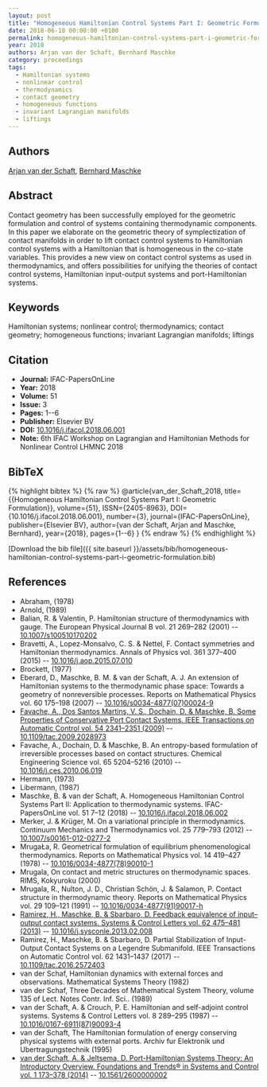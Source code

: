 ```yaml
---
layout: post
title: "Homogeneous Hamiltonian Control Systems Part I: Geometric Formulation"
date: 2018-06-18 00:00:00 +0100
permalink: homogeneous-hamiltonian-control-systems-part-i-geometric-formulation
year: 2018
authors: Arjan van der Schaft, Bernhard Maschke
category: proceedings
tags:
  - Hamiltonian systems
  - nonlinear control
  - thermodynamics
  - contact geometry
  - homogeneous functions
  - invariant Lagrangian manifolds
  - liftings
---
```

 
## Authors
[Arjan van der Schaft](authors/arjan-van-der-schaft), [Bernhard Maschke](authors/bernhard-maschke)
 
## Abstract
Contact geometry has been successfully employed for the geometric formulation and control of systems containing thermodynamic components. In this paper we elaborate on the geometric theory of symplectization of contact manifolds in order to lift contact control systems to Hamiltonian control systems with a Hamiltonian that is homogeneous in the co-state variables. This provides a new view on contact control systems as used in thermodynamics, and offers possibilities for unifying the theories of contact control systems, Hamiltonian input-output systems and port-Hamiltonian systems.
 
## Keywords
Hamiltonian systems; nonlinear control; thermodynamics; contact geometry; homogeneous functions; invariant Lagrangian manifolds; liftings
 
## Citation
- **Journal:** IFAC-PapersOnLine
- **Year:** 2018
- **Volume:** 51
- **Issue:** 3
- **Pages:** 1--6
- **Publisher:** Elsevier BV
- **DOI:** [10.1016/j.ifacol.2018.06.001](https://doi.org/10.1016/j.ifacol.2018.06.001)
- **Note:** 6th IFAC Workshop on Lagrangian and Hamiltonian Methods for Nonlinear Control LHMNC 2018
 
## BibTeX
{% highlight bibtex %}
{% raw %}
@article{van_der_Schaft_2018,
  title={{Homogeneous Hamiltonian Control Systems Part I: Geometric Formulation}},
  volume={51},
  ISSN={2405-8963},
  DOI={10.1016/j.ifacol.2018.06.001},
  number={3},
  journal={IFAC-PapersOnLine},
  publisher={Elsevier BV},
  author={van der Schaft, Arjan and Maschke, Bernhard},
  year={2018},
  pages={1--6}
}
{% endraw %}
{% endhighlight %}
 
[Download the bib file]({{ site.baseurl }}/assets/bib/homogeneous-hamiltonian-control-systems-part-i-geometric-formulation.bib)
 
## References
- Abraham, (1978)
- Arnold, (1989)
- Balian, R. & Valentin, P. Hamiltonian structure of thermodynamics with gauge. The European Physical Journal B vol. 21 269–282 (2001) -- [10.1007/s100510170202](https://doi.org/10.1007/s100510170202)
- Bravetti, A., Lopez-Monsalvo, C. S. & Nettel, F. Contact symmetries and Hamiltonian thermodynamics. Annals of Physics vol. 361 377–400 (2015) -- [10.1016/j.aop.2015.07.010](https://doi.org/10.1016/j.aop.2015.07.010)
- Brockett, (1977)
- Eberard, D., Maschke, B. M. & van der Schaft, A. J. An extension of Hamiltonian systems to the thermodynamic phase space: Towards a geometry of nonreversible processes. Reports on Mathematical Physics vol. 60 175–198 (2007) -- [10.1016/s0034-4877(07)00024-9](https://doi.org/10.1016/s0034-4877(07)00024-9)
- [Favache, A., Dos Santos Martins, V. S., Dochain, D. & Maschke, B. Some Properties of Conservative Port Contact Systems. IEEE Transactions on Automatic Control vol. 54 2341–2351 (2009)](some-properties-of-conservative-port-contact-systems) -- [10.1109/tac.2009.2028973](https://doi.org/10.1109/tac.2009.2028973)
- Favache, A., Dochain, D. & Maschke, B. An entropy-based formulation of irreversible processes based on contact structures. Chemical Engineering Science vol. 65 5204–5216 (2010) -- [10.1016/j.ces.2010.06.019](https://doi.org/10.1016/j.ces.2010.06.019)
- Hermann, (1973)
- Libermann, (1987)
- Maschke, B. & van der Schaft, A. Homogeneous Hamiltonian Control Systems Part II: Application to thermodynamic systems. IFAC-PapersOnLine vol. 51 7–12 (2018) -- [10.1016/j.ifacol.2018.06.002](https://doi.org/10.1016/j.ifacol.2018.06.002)
- Merker, J. & Krüger, M. On a variational principle in thermodynamics. Continuum Mechanics and Thermodynamics vol. 25 779–793 (2012) -- [10.1007/s00161-012-0277-2](https://doi.org/10.1007/s00161-012-0277-2)
- MrugaŁa, R. Geometrical formulation of equilibrium phenomenological thermodynamics. Reports on Mathematical Physics vol. 14 419–427 (1978) -- [10.1016/0034-4877(78)90010-1](https://doi.org/10.1016/0034-4877(78)90010-1)
- Mrugala, On contact and metric structures on thermodynamic spaces. RIMS, Kokyuroku (2000)
- Mrugala, R., Nulton, J. D., Christian Schön, J. & Salamon, P. Contact structure in thermodynamic theory. Reports on Mathematical Physics vol. 29 109–121 (1991) -- [10.1016/0034-4877(91)90017-h](https://doi.org/10.1016/0034-4877(91)90017-h)
- [Ramirez, H., Maschke, B. & Sbarbaro, D. Feedback equivalence of input–output contact systems. Systems &amp; Control Letters vol. 62 475–481 (2013)](feedback-equivalence-of-input-output-contact-systems) -- [10.1016/j.sysconle.2013.02.008](https://doi.org/10.1016/j.sysconle.2013.02.008)
- Ramirez, H., Maschke, B. & Sbarbaro, D. Partial Stabilization of Input-Output Contact Systems on a Legendre Submanifold. IEEE Transactions on Automatic Control vol. 62 1431–1437 (2017) -- [10.1109/tac.2016.2572403](https://doi.org/10.1109/tac.2016.2572403)
- van der Schaf, Hamiltonian dynamics with external forces and observations. Mathematical Systems Theory (1982)
- van der Schaf, Three Decades of Mathematical System Theory, volume 135 of Lect. Notes Contr. Inf. Sci.. (1989)
- van der Schaft, A. & Crouch, P. E. Hamiltonian and self-adjoint control systems. Systems &amp; Control Letters vol. 8 289–295 (1987) -- [10.1016/0167-6911(87)90093-4](https://doi.org/10.1016/0167-6911(87)90093-4)
- van der Schaft, The Hamiltonian formulation of energy conserving physical systems with external ports. Archiv fur Elektronik und Ubertragungstechnik (1995)
- [van der Schaft, A. & Jeltsema, D. Port-Hamiltonian Systems Theory: An Introductory Overview. Foundations and Trends® in Systems and Control vol. 1 173–378 (2014)](port-hamiltonian-systems-theory-an-introductory-overview) -- [10.1561/2600000002](https://doi.org/10.1561/2600000002)

